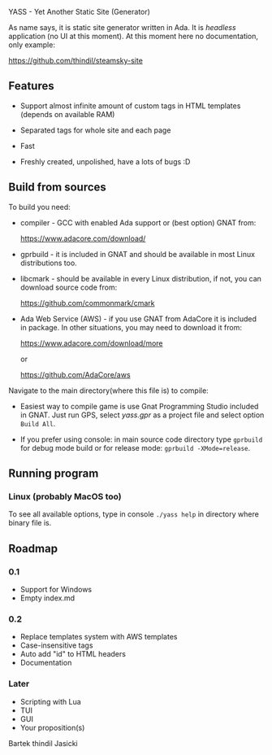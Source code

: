 YASS - Yet Another Static Site (Generator)

As name says, it is static site generator written in Ada. It is *headless*
application (no UI at this moment). At this moment here no documentation,
only example:

https://github.com/thindil/steamsky-site

## Features

* Support almost infinite amount of custom tags in HTML templates (depends
  on available RAM)

* Separated tags for whole site and each page

* Fast

* Freshly created, unpolished, have a lots of bugs :D

## Build from sources

To build you need:

* compiler - GCC with enabled Ada support or (best option) GNAT from:

  https://www.adacore.com/download/

* gprbuild - it is included in GNAT and should be available in most Linux
  distributions too.

* libcmark - should be available in every Linux distribution, if not, you
  can download source code from:

  https://github.com/commonmark/cmark

* Ada Web Service (AWS) - if you use GNAT from AdaCore it is included in
  package. In other situations, you may need to download it from:

  https://www.adacore.com/download/more

  or

  https://github.com/AdaCore/aws

Navigate to the main directory(where this file is) to compile:

* Easiest way to compile game is use Gnat Programming Studio included in GNAT.
  Just run GPS, select *yass.gpr* as a project file and select option
  `Build All`.

* If you prefer using console: in main source code directory type `gprbuild`
  for debug mode build or for release mode: `gprbuild -XMode=release`.

## Running program

### Linux (probably MacOS too)

To see all available options, type in console `./yass help` in directory where
binary file is.

## Roadmap

### 0.1

- Support for Windows
- Empty index.md

### 0.2

- Replace templates system with AWS templates
- Case-insensitive tags
- Auto add "id" to HTML headers
- Documentation

### Later

- Scripting with Lua
- TUI
- GUI
- Your proposition(s)

Bartek thindil Jasicki
